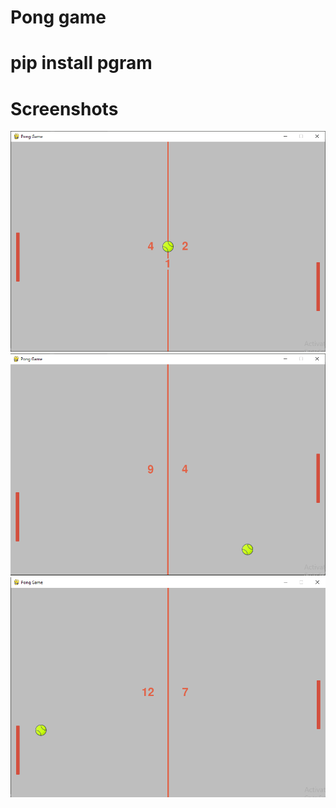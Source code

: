 # Pong game
# pip install pgram

# Screenshots
![](screenshot/pong%20sc%201.png)
![](screenshot/pong%20sc%202.png)
![](screenshot/pong%20sc%203.png)
